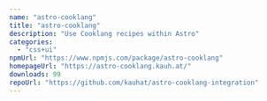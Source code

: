```yaml
---
name: "astro-cooklang"
title: "astro-cooklang"
description: "Use Cooklang recipes within Astro"
categories:
  - "css+ui"
npmUrl: "https://www.npmjs.com/package/astro-cooklang"
homepageUrl: "https://astro-cooklang.kauh.at/"
downloads: 99
repoUrl: "https://github.com/kauhat/astro-cooklang-integration"
---
```

